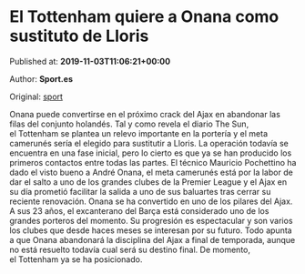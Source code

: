 
# El Tottenham quiere a Onana como sustituto de Lloris

Published at: **2019-11-03T11:06:21+00:00**

Author: **Sport.es**

Original: [sport](https://www.sport.es/es/noticias/mercado-fichajes/tottenham-quiere-onana-como-sustituto-lloris-7712414)

Onana puede convertirse en el próximo crack del Ajax en abandonar las filas del conjunto holandés. Tal y como revela el diario The Sun, el Tottenham se plantea un relevo importante en la portería y el meta camerunés sería el elegido para sustitutir a Lloris.
La operación todavía se encuentra en una fase inicial, pero lo cierto es que ya se han producido los primeros contactos entre todas las partes. El técnico Mauricio Pochettino ha dado el visto bueno a André Onana, el meta camerunés está por la labor de dar el salto a uno de los grandes clubes de la Premier League y el Ajax en su día prometió facilitar la salida a uno de sus baluartes tras cerrar su reciente renovación.
Onana se ha convertido en uno de los pilares del Ajax. A sus 23 años, el excanterano del Barça está considerado uno de los grandes porteros del momento. Su progresión es espectacular y son varios los clubes que desde haces meses se interesan por su futuro.
Todo apunta a que Onana abandonará la disciplina del Ajax a final de temporada, aunque no está resuelto todavía cual será su destino final. De momento, el Tottenham ya se ha posicionado.
